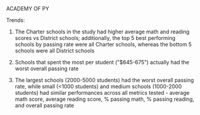 ACADEMY OF PY

Trends:

1) The Charter schools in the study had higher average math and reading scores vs District schools; additionally, the top 5 best performing schools by passing rate were all Charter schools, whereas the bottom 5 schools were all District schools

2) Schools that spent the most per student ("$645-675") actually had the worst overall passing rate

3) The largest schools (2000-5000 students) had the worst overall passing rate, while small (<1000 students) and medium schools (1000-2000 students) had similar performances across all metrics tested - average math score, average reading score, % passing math, % passing reading, and overall passing rate